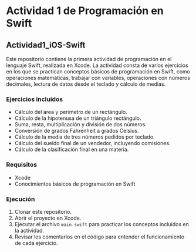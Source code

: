 # Actividad 1 de Programación en Swift
## Actividad1_iOS-Swift

Este repositorio contiene la primera actividad de programación en el lenguaje Swift, realizada en Xcode. La actividad consta de varios ejercicios en los que se practican conceptos básicos de programación en Swift, como operaciones matemáticas, trabajar con variables, operaciones con números decimales, lectura de datos desde el teclado y cálculo de medias.

### Ejercicios incluidos
- Cálculo del área y perímetro de un rectángulo.
- Cálculo de la hipotenusa de un triángulo rectángulo.
- Suma, resta, multiplicación y división de dos números.
- Conversión de grados Fahrenheit a grados Celsius.
- Cálculo de la media de tres números pedidos por teclado.
- Cálculo del sueldo final de un vendedor, incluyendo comisiones.
- Cálculo de la clasificación final en una materia.

### Requisitos
- Xcode
- Conocimientos básicos de programación en Swift

### Ejecución
1. Clonar este repositorio.
2. Abrir el proyecto en Xcode.
3. Ejecutar el archivo `main.swift` para practicar los conceptos incluidos en la actividad.
4. Revisar los comentarios en el código para entender el funcionamiento de cada ejercicio.
